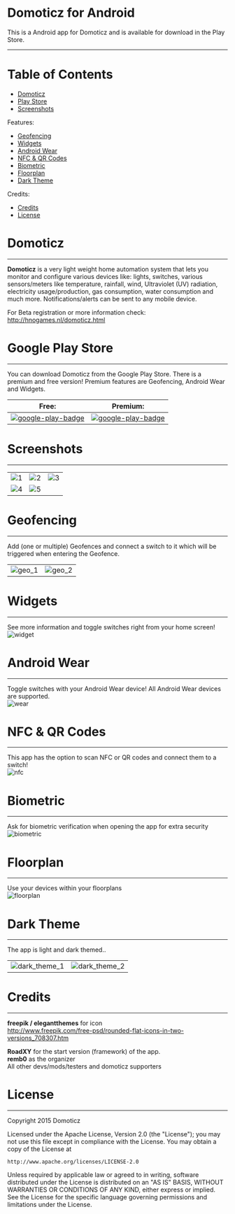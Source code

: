 # Domoticz for Android
This is a Android app for Domoticz and is available for download in the Play Store.


-----

# Table of Contents
- [Domoticz](#domoticz)
- [Play Store](#google-play-store)
- [Screenshots](#screenshots)

Features:
- [Geofencing](#geofencing)
- [Widgets](#widgets)
- [Android Wear](#android-wear)
- [NFC & QR Codes](#nfc--qr-codes)
- [Biometric](#biometric)
- [Floorplan](#floorplan)
- [Dark Theme](#dark-theme)

Credits:
- [Credits](#credits)
- [License](#license)



# Domoticz
-----
**Domoticz** is a very light weight home automation system that lets you monitor and configure various devices like: lights, switches, various sensors/meters like temperature, rainfall, wind, Ultraviolet (UV) radiation, electricity usage/production, gas consumption, water consumption and much more. Notifications/alerts can be sent to any mobile device.

For Beta registration or more information check:  
http://hnogames.nl/domoticz.html


# Google Play Store
-----
You can download Domoticz from the Google Play Store. There is a premium and free version! Premium features are Geofencing, Android Wear and Widgets.  

| **Free:**  | **Premium:**   |
| ------------- | ------------- |
| [![google-play-badge](https://cloud.githubusercontent.com/assets/14561640/22199304/96017fa6-e15a-11e6-99bd-6fd3412eac8e.png)](https://play.google.com/store/apps/details?id=nl.hnogames.domoticz)  | [![google-play-badge](https://cloud.githubusercontent.com/assets/14561640/22199304/96017fa6-e15a-11e6-99bd-6fd3412eac8e.png)](https://play.google.com/store/apps/details?id=nl.hnogames.domoticz.premium)  |


# Screenshots
-----
|  |  |  |
| ------------- | ------------- | ------------- |
|  ![1](https://user-images.githubusercontent.com/14561640/51106118-28c0fb00-17eb-11e9-9930-8ed8537b37f3.png) | ![2](https://user-images.githubusercontent.com/14561640/51106119-28c0fb00-17eb-11e9-8e79-6db1c2303422.png)  | ![3](https://user-images.githubusercontent.com/14561640/51106120-28c0fb00-17eb-11e9-98e1-1beb7b0198ea.png) |  
|  ![4](https://user-images.githubusercontent.com/14561640/51106121-28c0fb00-17eb-11e9-8025-7c52fc9281b0.png) | ![5](https://user-images.githubusercontent.com/14561640/51106124-29599180-17eb-11e9-8fc0-1b967569ab0d.png)  |


# Geofencing
-----
Add (one or multiple) Geofences and connect a switch to it which will be triggered when entering the Geofence. 

|  |  |
| ------------- | ------------- | 
|  ![geo_1](https://user-images.githubusercontent.com/14561640/51105938-b223fd80-17ea-11e9-8026-fa7148ab35ef.png)  |  ![geo_2](https://user-images.githubusercontent.com/14561640/51105944-b6501b00-17ea-11e9-826b-29b7295c6758.png)  |


# Widgets
-----
See more information and toggle switches right from your home screen!  
![widget](https://user-images.githubusercontent.com/14561640/51105992-d7b10700-17ea-11e9-9c6f-c361ca3aec7f.png)


# Android Wear
-----
Toggle switches with your Android Wear device!
All Android Wear devices are supported.  
![wear](https://cloud.githubusercontent.com/assets/14561640/11994714/ae6705ba-aa43-11e5-8e0c-5586607cdc6d.png)


# NFC & QR Codes
-----
This app has the option to scan NFC or QR codes and connect them to a switch!  
![nfc](https://user-images.githubusercontent.com/14561640/51105729-16928d00-17ea-11e9-9e85-97386717abdd.png)


# Biometric
-----
Ask for biometric verification when opening the app for extra security  
![biometric](https://user-images.githubusercontent.com/14561640/51254525-944cc900-19a1-11e9-8242-1ed991c100e1.png)


# Floorplan
-----
Use your devices within your floorplans  
![floorplan](https://user-images.githubusercontent.com/14561640/51106016-e3043280-17ea-11e9-806a-0443e7b3ab95.png)


# Dark Theme
-----
The app is light and dark themed..  

|  |  |
| ------------- | ------------- | 
|  ![dark_theme_1](https://user-images.githubusercontent.com/14561640/51105649-e0eda400-17e9-11e9-80f6-f69e93022e73.png)  |   ![dark_theme_2](https://user-images.githubusercontent.com/14561640/51105651-e0eda400-17e9-11e9-84d9-be83fa89a09c.png)  |


# Credits
-----
**freepik / elegantthemes** for icon  
http://www.freepik.com/free-psd/rounded-flat-icons-in-two-versions_708307.htm

**RoadXY** for the start version (framework) of the app.  
**remb0** as the organizer   
All other devs/mods/testers and domoticz supporters


# License
-----
Copyright 2015 Domoticz

Licensed under the Apache License, Version 2.0 (the "License");
you may not use this file except in compliance with the License.
You may obtain a copy of the License at

    http://www.apache.org/licenses/LICENSE-2.0

Unless required by applicable law or agreed to in writing, software
distributed under the License is distributed on an "AS IS" BASIS,
WITHOUT WARRANTIES OR CONDITIONS OF ANY KIND, either express or implied.
See the License for the specific language governing permissions and
limitations under the License.

